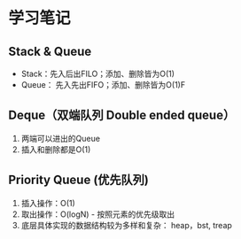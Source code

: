 # 学习笔记

## Stack & Queue 

- Stack：先入后出FILO；添加、删除皆为O(1)
- Queue： 先入先出FIFO；添加、删除皆为O(1)F

## Deque（双端队列 Double ended queue）

1. 两端可以进出的Queue
2. 插入和删除都是O(1)

## Priority Queue (优先队列)

1. 插入操作：O(1)
2. 取出操作：O(logN) - 按照元素的优先级取出
3. 底层具体实现的数据结构较为多样和复杂： heap，bst, treap